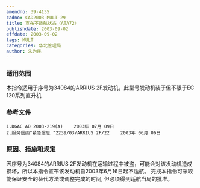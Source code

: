 ```yaml
---
amendno: 39-4135
cadno: CAD2003-MULT-29
title: 宣布不适航状态（ATA72）
publishdate: 2003-09-02
effdate: 2003-09-02
tags: MULT
categories: 华北管理局
author: 朱为民
---
```


### 适用范围 
本指令适用于序号为34084的ARRIUS 2F发动机，此型号发动机装于但不限于EC 120系列直升机

<!--more-->
### 参考文件
    1.DGAC AD 2003-219(A)    2003年 07月 09日
    2.服务信函"紧急信息 "2239/03/ARRIUS 2F/22    2003年 06月 06日

### 原因、措施和规定 
因序号为34084的ARRIUS 2F发动机在运输过程中被盗，可能会对该发动机造成损坏，所以本指令宣布该发动机自2003年6月16日起不适航。 
    完成本指令可采取能保证安全的替代方法或调整完成的时间, 但必须得到适航当局的批准。
